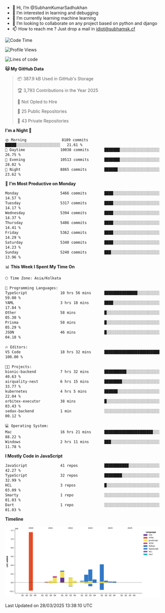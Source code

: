 - 👋 Hi, I’m @SubhamKumarSadhukhan
- 👀 I’m interested in learning and debugging
- 🌱 I’m currently learning machine learning
- 💞️ I’m looking to collaborate on any project based on python and django
- 📫 How to reach me ?
      Just drop a mail in idiot@subhamsk.cf

<!---
SubhamKumarSadhukhan/SubhamKumarSadhukhan is a ✨ special ✨ repository because its `README.md` (this file) appears on your GitHub profile.
You can click the Preview link to take a look at your changes.
--->


<!--START_SECTION:waka-->
![Code Time](http://img.shields.io/badge/Code%20Time-2%2C810%20hrs%209%20mins-blue)

![Profile Views](http://img.shields.io/badge/Profile%20Views-3-blue)

![Lines of code](https://img.shields.io/badge/From%20Hello%20World%20I%27ve%20Written-2.8%20million%20lines%20of%20code-blue)

**🐱 My GitHub Data** 

> 📦 387.9 kB Used in GitHub's Storage 
 > 
> 🏆 3,793 Contributions in the Year 2025
 > 
> 🚫 Not Opted to Hire
 > 
> 📜 25 Public Repositories 
 > 
> 🔑 43 Private Repositories 
 > 
**I'm a Night 🦉** 

```text
🌞 Morning                8109 commits        █████░░░░░░░░░░░░░░░░░░░░   21.61 % 
🌆 Daytime                10038 commits       ███████░░░░░░░░░░░░░░░░░░   26.75 % 
🌃 Evening                10513 commits       ███████░░░░░░░░░░░░░░░░░░   28.02 % 
🌙 Night                  8865 commits        ██████░░░░░░░░░░░░░░░░░░░   23.62 % 
```
📅 **I'm Most Productive on Monday** 

```text
Monday                   5466 commits        ████░░░░░░░░░░░░░░░░░░░░░   14.57 % 
Tuesday                  5317 commits        ████░░░░░░░░░░░░░░░░░░░░░   14.17 % 
Wednesday                5394 commits        ████░░░░░░░░░░░░░░░░░░░░░   14.37 % 
Thursday                 5406 commits        ████░░░░░░░░░░░░░░░░░░░░░   14.41 % 
Friday                   5362 commits        ████░░░░░░░░░░░░░░░░░░░░░   14.29 % 
Saturday                 5340 commits        ████░░░░░░░░░░░░░░░░░░░░░   14.23 % 
Sunday                   5240 commits        ███░░░░░░░░░░░░░░░░░░░░░░   13.96 % 
```


📊 **This Week I Spent My Time On** 

```text
🕑︎ Time Zone: Asia/Kolkata

💬 Programming Languages: 
TypeScript               10 hrs 56 mins      ███████████████░░░░░░░░░░   59.00 % 
YAML                     3 hrs 18 mins       ████░░░░░░░░░░░░░░░░░░░░░   17.84 % 
Other                    58 mins             █░░░░░░░░░░░░░░░░░░░░░░░░   05.30 % 
Prisma                   58 mins             █░░░░░░░░░░░░░░░░░░░░░░░░   05.29 % 
JSON                     46 mins             █░░░░░░░░░░░░░░░░░░░░░░░░   04.18 % 

🔥 Editors: 
VS Code                  18 hrs 32 mins      █████████████████████████   100.00 % 

🐱‍💻 Projects: 
bionic-backend           7 hrs 32 mins       ██████████░░░░░░░░░░░░░░░   40.63 % 
airquality-nest          6 hrs 15 mins       ████████░░░░░░░░░░░░░░░░░   33.77 % 
kubernetes               4 hrs 5 mins        ██████░░░░░░░░░░░░░░░░░░░   22.04 % 
orbitex-executor         38 mins             █░░░░░░░░░░░░░░░░░░░░░░░░   03.43 % 
sedax-backend            1 min               ░░░░░░░░░░░░░░░░░░░░░░░░░   00.12 % 

💻 Operating System: 
Mac                      16 hrs 21 mins      ██████████████████████░░░   88.22 % 
Windows                  2 hrs 11 mins       ███░░░░░░░░░░░░░░░░░░░░░░   11.78 % 
```

**I Mostly Code in JavaScript** 

```text
JavaScript               41 repos            ███████████░░░░░░░░░░░░░░   42.27 % 
TypeScript               32 repos            ████████░░░░░░░░░░░░░░░░░   32.99 % 
HCL                      3 repos             █░░░░░░░░░░░░░░░░░░░░░░░░   03.09 % 
Smarty                   1 repo              ░░░░░░░░░░░░░░░░░░░░░░░░░   01.03 % 
Dart                     1 repo              ░░░░░░░░░░░░░░░░░░░░░░░░░   01.03 % 
```



**Timeline**

![Lines of Code chart](https://raw.githubusercontent.com/SubhamKumarSadhukhan/SubhamKumarSadhukhan/main/assets/bar_graph.png)


 Last Updated on 28/03/2025 13:38:10 UTC
<!--END_SECTION:waka-->

